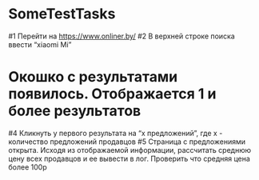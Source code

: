# SomeTestTasks
#1 Перейти на https://www.onliner.by/
#2 В верхней строке поиска ввести “xiaomi Mi”
# Окошко с результатами появилось. Отображается 1 и более результатов
#4 Кликнуть у первого результата на “х предложений”, где х - количество предложений продавцов
#5 Страница с предложениями открыта. Исходя из отображаемой информации, рассчитать среднюю цену всех продавцов и ее вывести в лог. Проверить что средняя цена более 100р
